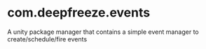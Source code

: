 # com.deepfreeze.events
A unity package manager that contains a simple event manager to create/schedule/fire events
